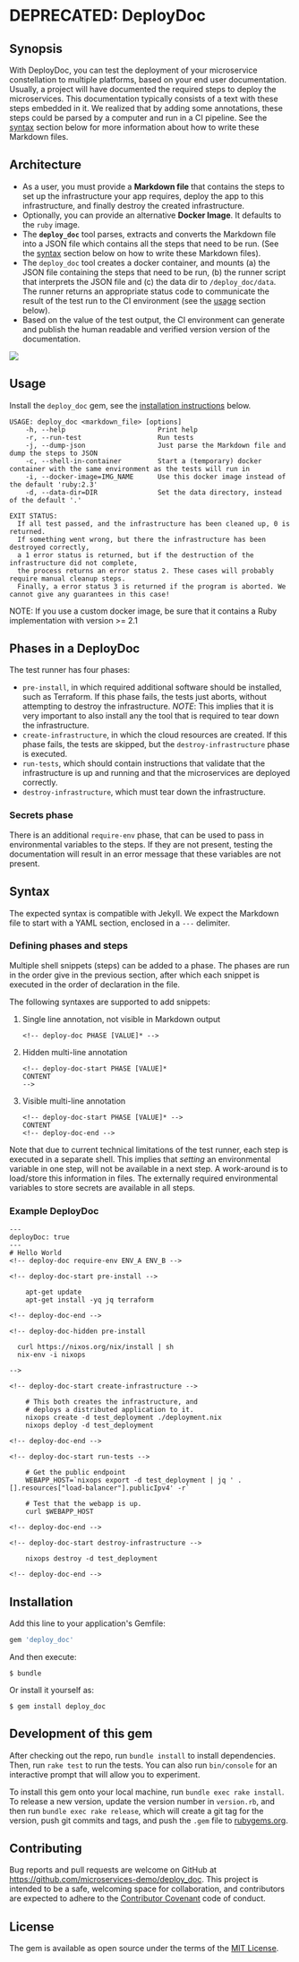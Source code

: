 # DEPRECATED: DeployDoc

## Synopsis
With DeployDoc, you can test the deployment of your microservice constellation to multiple
platforms, based on your end user documentation.
Usually, a project will have documented the required steps to deploy the microservices.
This documentation typically consists of a text with these steps embedded in it.
We realized that by adding some annotations, these steps could be parsed by a computer and
run in a CI pipeline. See the [syntax](#syntax) section below for more information about
how to write these Markdown files.

## Architecture
- As a user, you must provide a **Markdown file** that contains the steps to set up the
  infrastructure your app requires, deploy the app to this infrastructure, and finally destroy the
  created infrastructure.
- Optionally, you can provide an alternative **Docker Image**. It defaults to the `ruby` image.
- The **`deploy_doc`** tool parses, extracts and converts the Markdown file into a JSON file which
  contains all the steps that need to be run. (See the [syntax](#syntax) section below on
  how to write these Markdown files).
- The `deploy_doc` tool creates a docker container, and mounts (a) the JSON file containing the
  steps that need to be run, (b) the runner script that interprets the JSON file and (c) the
  data dir to `/deploy_doc/data`. The runner returns an appropriate status code to communicate
  the result of the test run to the CI environment (see the [usage](#usage) section below).
- Based on the value of the test output, the CI environment can generate and publish the
  human readable and verified version version of the documentation.


<img src="doc/fig/architecture.png">

## Usage
Install the `deploy_doc` gem, see the [installation instructions](#installation) below.

```
USAGE: deploy_doc <markdown_file> [options]
    -h, --help                       Print help
    -r, --run-test                   Run tests
    -j, --dump-json                  Just parse the Markdown file and dump the steps to JSON
    -c, --shell-in-container         Start a (temporary) docker container with the same environment as the tests will run in
    -i, --docker-image=IMG_NAME      Use this docker image instead of the default 'ruby:2.3'
    -d, --data-dir=DIR               Set the data directory, instead of the default '.'

EXIT STATUS:
  If all test passed, and the infrastructure has been cleaned up, 0 is returned.
  If something went wrong, but there the infrastructure has been destroyed correctly,
  a 1 error status is returned, but if the destruction of the infrastructure did not complete,
  the process returns an error status 2. These cases will probably require manual cleanup steps.
  Finally, a error status 3 is returned if the program is aborted. We cannot give any guarantees in this case!
```

NOTE: If you use a custom docker image, be sure that it contains a Ruby implementation with version >= 2.1

## Phases in a DeployDoc
The test runner has four phases:

- `pre-install`, in which required additional software should be installed, such as Terraform.
  If this phase fails, the tests just aborts, without attempting to destroy the infrastructure.
  *NOTE*: This implies that it is very important to also install any the tool that is required
  to tear down the infrastructure.
- `create-infrastructure`, in which the cloud resources are created. If this phase fails,
  the tests are skipped, but the `destroy-infrastructure` phase is executed.
- `run-tests`, which should contain instructions that validate that the infrastructure is up and
   running and that the microservices are deployed correctly.
-  `destroy-infrastructure`, which must tear down the infrastructure.

### Secrets phase
There is an additional `require-env` phase, that can be used to pass in environmental variables to
the steps. If they are not present, testing the documentation will result in an error message that
these variables are not present.


## Syntax
The expected syntax is compatible with Jekyll.
We expect the Markdown file to start with a YAML section, enclosed in a `---` delimiter.

### Defining phases and steps
Multiple shell snippets (steps) can be added to a phase.
The phases are run in the order give in the previous section, after which each snippet is executed
in the order of declaration in the file.

The following syntaxes are supported to add snippets:

 1. Single line annotation, not visible in Markdown output

        <!-- deploy-doc PHASE [VALUE]* -->

 2. Hidden multi-line annotation

        <!-- deploy-doc-start PHASE [VALUE]*
        CONTENT
        -->

 3. Visible multi-line annotation

        <!-- deploy-doc-start PHASE [VALUE]* -->
        CONTENT
        <!-- deploy-doc-end -->

Note that due to current technical limitations of the test runner, each step is executed in a
separate shell.  This implies that *setting* an environmental variable in one step, will not be
available in a next step. A work-around is to load/store this information in files.
The externally required environmental variables to store secrets are available in all steps.


### Example DeployDoc

```
---
deployDoc: true
---
# Hello World
<!-- deploy-doc require-env ENV_A ENV_B -->

<!-- deploy-doc-start pre-install -->

    apt-get update
    apt-get install -yq jq terraform

<!-- deploy-doc-end -->

<!-- deploy-doc-hidden pre-install

  curl https://nixos.org/nix/install | sh
  nix-env -i nixops

-->

<!-- deploy-doc-start create-infrastructure -->

    # This both creates the infrastructure, and
    # deploys a distributed application to it.
    nixops create -d test_deployment ./deployment.nix
    nixops deploy -d test_deployment

<!-- deploy-doc-end -->

<!-- deploy-doc-start run-tests -->

    # Get the public endpoint
    WEBAPP_HOST=`nixops export -d test_deployment | jq ' .[].resources["load-balancer"].publicIpv4' -r`

    # Test that the webapp is up.
    curl $WEBAPP_HOST

<!-- deploy-doc-end -->

<!-- deploy-doc-start destroy-infrastructure -->

    nixops destroy -d test_deployment

<!-- deploy-doc-end -->
```

## Installation

Add this line to your application's Gemfile:

```ruby
gem 'deploy_doc'
```

And then execute:

    $ bundle

Or install it yourself as:

    $ gem install deploy_doc

## Development of this gem

After checking out the repo, run `bundle install` to install dependencies.
Then, run `rake test` to run the tests.
You can also run `bin/console` for an interactive prompt that will allow you to experiment.

To install this gem onto your local machine, run `bundle exec rake install`.
To release a new version, update the version number in `version.rb`, and then run
`bundle exec rake release`, which will create a git tag for the version, push git commits and tags,
and push the `.gem` file to [rubygems.org](https://rubygems.org).

## Contributing

Bug reports and pull requests are welcome on GitHub at https://github.com/microservices-demo/deploy_doc.
This project is intended to be a safe, welcoming space for collaboration, and contributors are
expected to adhere to the [Contributor Covenant](http://contributor-covenant.org) code of conduct.

## License

The gem is available as open source under the terms of the [MIT License](http://opensource.org/licenses/MIT).
